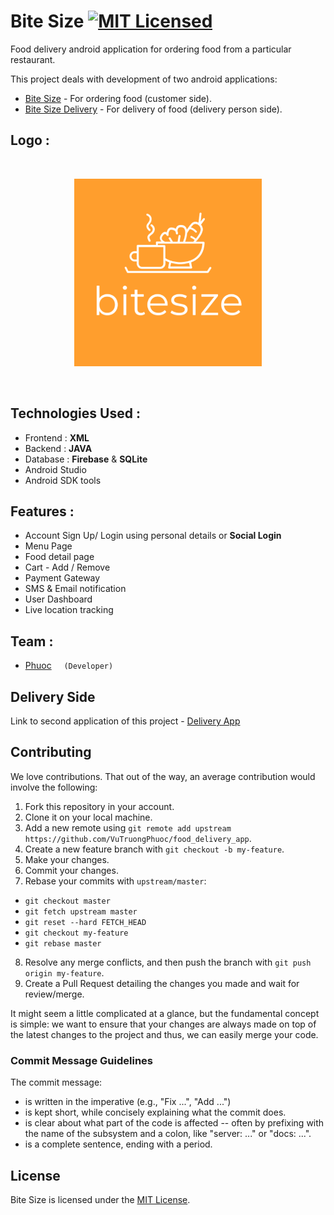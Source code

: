 # Bite Size [![MIT Licensed](https://github.com/VuTruongPhuoc/food_delivery_app)](https://github.com/VuTruongPhuoc/food_delivery_app)

Food delivery android application for ordering food from a particular restaurant.

This project deals with development of two android applications:
* [Bite Size](https://github.com/VuTruongPhuoc/food_delivery_app) - For ordering food (customer side).
* [Bite Size Delivery](https://github.com/VuTruongPhuoc/food_delivery_app) - For delivery of food (delivery person side).

## Logo :
<br>
<p align="center">
<img src="/app/src/main/ic_launcher-playstore.png" width="300" height="300">
</p> </br>

## Technologies Used :
* Frontend : **XML**
* Backend : **JAVA**
* Database : **Firebase** & **SQLite**
* Android Studio
* Android SDK tools

## Features :
* Account Sign Up/ Login using personal details or **Social Login**
* Menu Page
* Food detail page
* Cart - Add / Remove
* Payment Gateway
* SMS & Email notification
* User Dashboard
* Live location tracking

## Team :
* [Phuoc](https://github.com/VuTruongPhuoc) &nbsp;&nbsp;&nbsp; `(Developer)`

## Delivery Side
Link to second application of this project - [Delivery App](https://github.com/VuTruongPhuoc/food_delivery_app)


## Contributing

We love contributions. That out of the way, an average
contribution would involve the following:

1. Fork this repository in your account.
2. Clone it on your local machine.
3. Add a new remote using `git remote add upstream https://github.com/VuTruongPhuoc/food_delivery_app`.
4. Create a new feature branch with `git checkout -b my-feature`.
5. Make your changes.
6. Commit your changes.
7. Rebase your commits with `upstream/master`:
  - `git checkout master`
  - `git fetch upstream master`
  - `git reset --hard FETCH_HEAD`
  - `git checkout my-feature`
  - `git rebase master`
8. Resolve any merge conflicts, and then push the branch with `git push origin my-feature`.
9. Create a Pull Request detailing the changes you made and wait for review/merge.

It might seem a little complicated at a glance, but the fundamental concept is simple: we
want to ensure that your changes are always made on top of the latest changes to the
project and thus, we can easily merge your code.

### Commit Message Guidelines

The commit message:

- is written in the imperative (e.g., "Fix ...", "Add ...")
- is kept short, while concisely explaining what the commit does.
- is clear about what part of the code is affected -- often by prefixing with the name of the subsystem and a colon, like "server: ..." or "docs: ...".
- is a complete sentence, ending with a period.

## License

Bite Size is licensed under the [MIT License](https://en.wikipedia.org/wiki/MIT_License).

